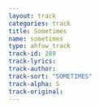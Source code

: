 ```yaml
---
layout: track
categories: track
title: Sometimes
name: sometimes
type: ahfow_track
track-id: 289
track-lyrics: 
track-author: 
track-sort: "SOMETIMES"
track-alpha: S
track-original: 
---
```

